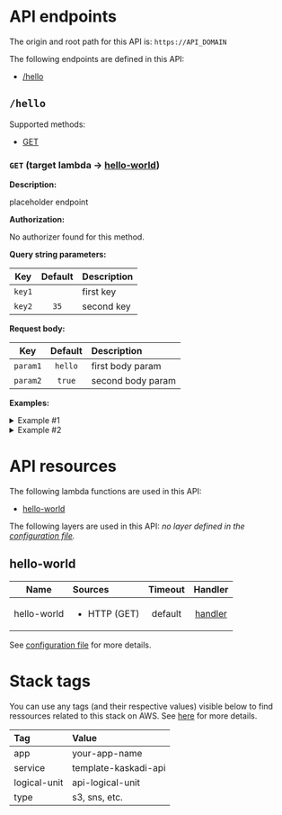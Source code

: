 # API endpoints

The origin and root path for this API is: `https://API_DOMAIN`

The following endpoints are defined in this API:
- [/hello](#/hello)

## `/hello` <a name="/hello"></a>

Supported methods:
- [GET](#hello-GET)

### `GET` (target lambda → [hello-world](#hello-world)) <a name="hello-GET"></a>

**Description:**

placeholder endpoint

**Authorization:**

No authorizer found for this method.

**Query string parameters:**

|   Key  | Default | Description |
| :----: | :-----: | :---------- |
| `key1` |         | first key   |
| `key2` |   `35`  | second key  |

**Request body:**

|    Key   | Default | Description       |
| :------: | :-----: | :---------------- |
| `param1` | `hello` | first body param  |
| `param2` |  `true` | second body param |

**Examples:**

<details>
<summary>Example #1</summary>

_Request:_

```HTTP
GET https://API_DOMAIN/hello?key1=hello&key2=test

Headers:
  Content-Type: application/json

Body:
  {
    "param1": "does not make sense in GET",
    "param2": "but this is a test"
  }
```

_Response:_

```HTTP
Status code:
  200

Headers:
  x-kaskadi-data: some data

Body:
  {
    "resParam1": "hello",
    "resParam2": "test"
  }
```
</details>

<details>
<summary>Example #2</summary>

_Request:_

```HTTP
GET https://API_DOMAIN/hello?key1=hello&key2=test

Headers:
  Content-Type: application/json

Body:
  {
    "param1": "does not make sense in GET",
    "param2": "but this is a test"
  }
```

_Response:_

```HTTP
Status code:
  200

Headers:
  x-kaskadi-data: some data

Body:
  {
    "resParam1": "hello",
    "resParam2": "test"
  }
```
</details>

# API resources

The following lambda functions are used in this API:
- [hello-world](#hello-world)

The following layers are used in this API:
_no layer defined in the [configuration file](./serverless.yml)._

## hello-world <a name="hello-world"></a>

|     Name    | Sources                      | Timeout |                  Handler                  |
| :---------: | :--------------------------- | :-----: | :---------------------------------------: |
| hello-world | <ul><li>HTTP (GET)</li></ul> | default | [handler](./lambdas/hello-world/index.js) |

See [configuration file](./serverless.yml) for more details.

# Stack tags

You can use any tags (and their respective values) visible below to find ressources related to this stack on AWS. See [here](https://docs.amazonaws.cn/en_us/AWSCloudFormation/latest/UserGuide/aws-properties-resource-tags.html) for more details.

| Tag          | Value                |
| :----------- | :------------------- |
| app          | your-app-name        |
| service      | template-kaskadi-api |
| logical-unit | api-logical-unit     |
| type         | s3, sns, etc.        |